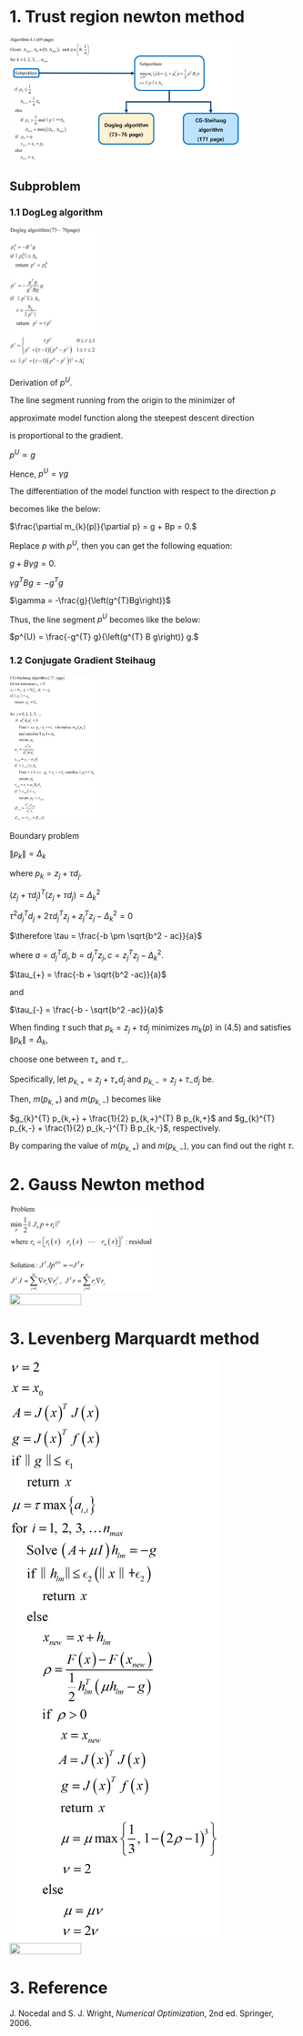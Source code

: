 # 1. Trust region newton method
<img src="/trust region newton method/trust_region_algorithm_figure.png" width="80%" height="80%"/>

## Subproblem

### 1.1 DogLeg algorithm

<img src="/trust region newton method/dogleg_algorithm.png" width="30%" height="30%"/>

Derivation of $p^{U}$.

The line segment running from the origin to the minimizer of 

approximate model function along the steepest descent direction

is proportional to the gradient.

$p^{U} \propto g$

Hence, $p^{U} = \gamma g$

The differentiation of the model function with respect to the direction $p$

becomes like the below:

$\frac{\partial m_{k}(p)}{\partial p} = g + Bp = 0.$

Replace $p$ with $p^{U}$, then you can get the following equation:

$g + B \gamma g = 0.$

$\gamma g^{T} B g = - g^{T} g$

$\gamma = -\frac{g}{\left(g^{T}Bg\right)}$

Thus, the line segment $p^{U}$ becomes like the below:

$p^{U} = \frac{-g^{T} g}{\left(g^{T} B g\right)} g.$

### 1.2 Conjugate Gradient Steihaug

<img src="/CG_Steihaug/cg_steihaug_algorithm.png" width="30%" height="30%"/>

Boundary problem

$\lVert p_{k} \rVert=\Delta_k$

where $p_{k} = z_{j} + \tau d_{j}.$

$\left(z_{j} + \tau d_{j} \right)^{T}\left(z_{j} + \tau d_{j} \right) = \Delta_{k}^{2}$

$\tau^2 d_{j}^{T} d_{j} + 2 \tau d_{j}^{T} z_{j} + z_{j}^{T} z_{j} - \Delta_{k}^2 = 0$

$\therefore \tau = \frac{-b \pm \sqrt{b^2 - ac}}{a}$

where $a = d_{j}^{T} d_{j}, b = d_{j}^{T} z_{j}, c = z_{j}^{T} z_{j} - \Delta_{k}^{2}.$

$\tau_{+} = \frac{-b + \sqrt{b^2 -ac}}{a}$

and

$\tau_{-} = \frac{-b - \sqrt{b^2 -ac}}{a}$

When finding $\tau$ such that $p_{k} = z_{j} + \tau d_{j}$ minimizes $m_{k}\left(p\right)$ in (4.5) and satisfies $\lVert p_{k} \rVert = \Delta_{k}$,

choose one between $\tau_{+}$ and $\tau_{-}$.

Specifically, let $p_{k,+} = z_{j} + \tau_{+} d_{j}$ and $p_{k,-} = z_{j} + \tau_{-} d_{j}$ be.

Then, $m(p_{k,+})$ and $m(p_{k,-})$ becomes like 

$g_{k}^{T} p_{k,+} + \frac{1}{2} p_{k,+}^{T} B p_{k,+}$ and $g_{k}^{T} p_{k,-} + \frac{1}{2} p_{k,-}^{T} B p_{k,-}$, respectively.

By comparing the value of $m(p_{k,+})$ and $m(p_{k,-})$, you can find out the right $\tau$.

# 2. Gauss Newton method

<img src="/gauss newton method/gauss_newton_algorithm.png" width="50%" height="50%"/>

<img src="/gauss newton method/gauss_newton_method_result.gif " width="50%" height="50%"/>

# 3. Levenberg Marquardt method

<img src="/Levenberg marquardt method/Levenberg_marquardt_algorithm.jpg"/>

<img src="/Levenberg marquardt method/test_lm_result.gif" width="50%" height="50%"/>


# 3. Reference
J. Nocedal and S. J. Wright, *Numerical Optimization*, 2nd ed. Springer, 2006.
